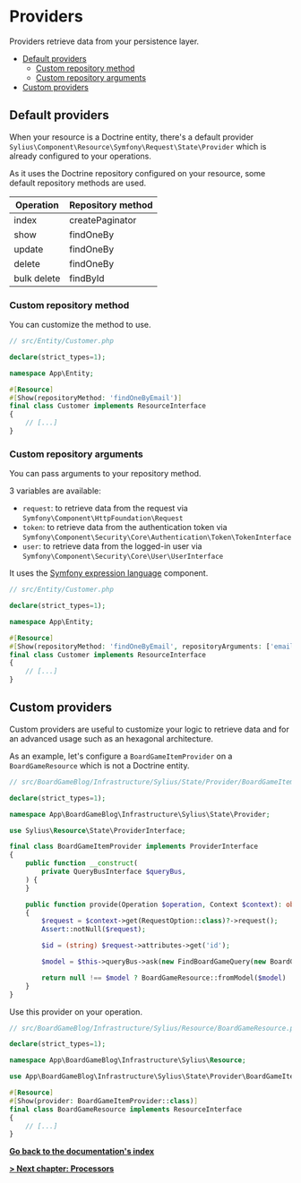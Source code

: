 # Providers

Providers retrieve data from your persistence layer.

<!-- TOC -->
* [Default providers](#default-providers)
  * [Custom repository method](#custom-repository-method)
  * [Custom repository arguments](#custom-repository-arguments)
* [Custom providers](#custom-providers)
<!-- TOC -->

## Default providers

When your resource is a Doctrine entity, there's a default provider `Sylius\Component\Resource\Symfony\Request\State\Provider` which is already configured to your operations.

As it uses the Doctrine repository configured on your resource, some default repository methods are used.

| Operation   | Repository method |
|-------------|-------------------|
| index       | createPaginator   |
| show        | findOneBy         |
| update      | findOneBy         |
| delete      | findOneBy         |
| bulk delete | findById          |

### Custom repository method

You can customize the method to use.

```php
// src/Entity/Customer.php

declare(strict_types=1);

namespace App\Entity;

#[Resource]
#[Show(repositoryMethod: 'findOneByEmail')]
final class Customer implements ResourceInterface
{
    // [...]
}
```

### Custom repository arguments

You can pass arguments to your repository method.

3 variables are available:

* `request`: to retrieve data from the request via `Symfony\Component\HttpFoundation\Request`
* `token`: to retrieve data from the authentication token via `Symfony\Component\Security\Core\Authentication\Token\TokenInterface`
* `user`: to retrieve data from the logged-in user via `Symfony\Component\Security\Core\User\UserInterface`

It uses the [Symfony expression language](https://symfony.com/doc/current/components/expression_language.html) component.

```php
// src/Entity/Customer.php

declare(strict_types=1);

namespace App\Entity;

#[Resource]
#[Show(repositoryMethod: 'findOneByEmail', repositoryArguments: ['email' => "request.attributes.get('email')"])]
final class Customer implements ResourceInterface
{
    // [...]
}
```

## Custom providers

Custom providers are useful to customize your logic to retrieve data and for an advanced usage such as an hexagonal architecture.

As an example, let's configure a `BoardGameItemProvider` on a `BoardGameResource` which is not a Doctrine entity.

```php
// src/BoardGameBlog/Infrastructure/Sylius/State/Provider/BoardGameItemProvider.php

declare(strict_types=1);

namespace App\BoardGameBlog\Infrastructure\Sylius\State\Provider;

use Sylius\Resource\State\ProviderInterface;

final class BoardGameItemProvider implements ProviderInterface
{
    public function __construct(
        private QueryBusInterface $queryBus,
    ) {
    }

    public function provide(Operation $operation, Context $context): object|iterable|null
    {
        $request = $context->get(RequestOption::class)?->request();
        Assert::notNull($request);

        $id = (string) $request->attributes->get('id');

        $model = $this->queryBus->ask(new FindBoardGameQuery(new BoardGameId(Uuid::fromString($id))));

        return null !== $model ? BoardGameResource::fromModel($model) : null;
    }
}
```

Use this provider on your operation.

```php
// src/BoardGameBlog/Infrastructure/Sylius/Resource/BoardGameResource.php

declare(strict_types=1);

namespace App\BoardGameBlog\Infrastructure\Sylius\Resource;

use App\BoardGameBlog\Infrastructure\Sylius\State\Provider\BoardGameItemProvider;

#[Resource]
#[Show(provider: BoardGameItemProvider::class)]
final class BoardGameResource implements ResourceInterface
{
    // [...]
}
```

**[Go back to the documentation's index](index.md)**

**[> Next chapter: Processors](processors.md)**
